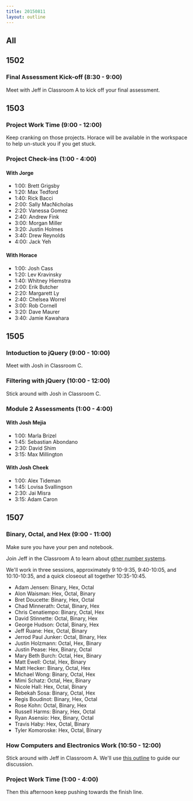 ```yaml
---
title: 20150811
layout: outline
---
```


## All

## 1502

### Final Assessment Kick-off (8:30 - 9:00)

Meet with Jeff in Classroom A to kick off your final assessment.

## 1503

### Project Work Time (9:00 - 12:00)

Keep cranking on those projects. Horace will be available
in the workspace to help un-stuck you if you get stuck.

### Project Check-ins (1:00 - 4:00)

#### With Jorge

* 1:00: Brett Grigsby
* 1:20: Max Tedford
* 1:40: Rick Bacci
* 2:00: Sally MacNicholas
* 2:20: Vanessa Gomez
* 2:40: Andrew Fink
* 3:00: Morgan Miller
* 3:20: Justin Holmes
* 3:40: Drew Reynolds
* 4:00: Jack Yeh

#### With Horace

* 1:00: Josh Cass
* 1:20: Lev Kravinsky
* 1:40: Whitney Hiemstra
* 2:00: Erik Butcher
* 2:20: Margarett Ly
* 2:40: Chelsea Worrel
* 3:00: Rob Cornell
* 3:20: Dave Maurer
* 3:40: Jamie Kawahara

## 1505

### Intoduction to jQuery (9:00 - 10:00)

Meet with Josh in Classroom C.

### Filtering with jQuery (10:00 - 12:00)

Stick around with Josh in Classroom C.

### Module 2 Assessments (1:00 - 4:00)

#### With Josh Mejia

* 1:00: Marla Brizel
* 1:45: Sebastian Abondano
* 2:30: David Shim
* 3:15: Max Millington

#### With Josh Cheek

* 1:00: Alex Tideman
* 1:45: Lovisa Svallingson
* 2:30: Jai Misra
* 3:15: Adam Caron

## 1507

### Binary, Octal, and Hex (9:00 - 11:00)

Make sure you have your pen and notebook.

Join Jeff in the Classroom A to learn about [other number systems](https://github.com/turingschool/lesson_plans/blob/master/ruby_01-object_oriented_programming_with_ruby/number_systems.markdown).

We'll work in three sessions, approximately 9:10-9:35, 9:40-10:05, and 10:10-10:35, and a quick closeout all together 10:35-10:45.

* Adam Jensen: Binary, Hex, Octal
* Alon Waisman: Hex, Octal, Binary
* Bret Doucette: Binary, Hex, Octal
* Chad Minnerath: Octal, Binary, Hex
* Chris Cenatiempo: Binary, Octal, Hex
* David Stinnette: Octal, Binary, Hex
* George Hudson: Octal, Binary, Hex
* Jeff Ruane: Hex, Octal, Binary
* Jerrod Paul Junker: Octal, Binary, Hex
* Justin Holzmann: Octal, Hex, Binary
* Justin Pease: Hex, Binary, Octal
* Mary Beth Burch: Octal, Hex, Binary
* Matt Ewell: Octal, Hex, Binary
* Matt Hecker: Binary, Octal, Hex
* Michael Wong: Binary, Octal, Hex
* Mimi Schatz: Octal, Hex, Binary
* Nicole Hall: Hex, Octal, Binary
* Rebekah Sosa: Binary, Octal, Hex
* Regis Boudinot: Binary, Hex, Octal
* Rose Kohn: Octal, Binary, Hex
* Russell Harms: Binary, Hex, Octal
* Ryan Asensio: Hex, Binary, Octal
* Travis Haby: Hex, Octal, Binary
* Tyler Komoroske: Hex, Octal, Binary

### How Computers and Electronics Work (10:50 - 12:00)

Stick around with Jeff in Classroom A. We'll use [this outline](https://github.com/turingschool/lesson_plans/blob/master/ruby_01-object_oriented_programming_with_ruby/how_computers_work.markdown)
to guide our discussion.

### Project Work Time (1:00 - 4:00)

Then this afternoon keep pushing towards the finish line.
